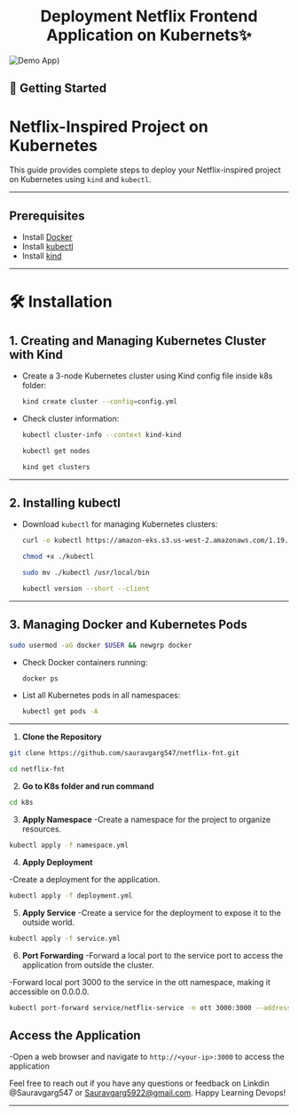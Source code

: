 
<h1 align="center">Deployment Netflix Frontend Application on Kubernets✨</h1>

![Demo App](https://i.imgur.com/FLNs9Qy.jpg))




## 🚀 Getting Started

# **Netflix-Inspired Project on Kubernetes**

This guide provides complete steps to deploy your Netflix-inspired project on Kubernetes using `kind` and `kubectl`.

---

## **Prerequisites**
- Install [Docker](https://docs.docker.com/get-docker/)
- Install [kubectl](https://kubernetes.io/docs/tasks/tools/)
- Install [kind](https://kind.sigs.k8s.io/)

---

# 🛠 Installation
## 1. Creating and Managing Kubernetes Cluster with Kind
- Create a 3-node Kubernetes cluster using Kind config file inside k8s folder:

  ```bash
  kind create cluster --config=config.yml
  ```

- Check cluster information:
  ```bash
  kubectl cluster-info --context kind-kind
  ```
  ```bash
  kubectl get nodes
  ```
  ```bash
  kind get clusters
  ```

---

## 2. Installing kubectl

- Download `kubectl` for managing Kubernetes clusters:
  ```bash
  curl -o kubectl https://amazon-eks.s3.us-west-2.amazonaws.com/1.19.6/2021-01-05/bin/linux/amd64/kubectl
  ```
  ```bash
  chmod +x ./kubectl
  ```
  ```bash
  sudo mv ./kubectl /usr/local/bin
  ```
  ```bash
  kubectl version --short --client
  ```

---

## 3. Managing Docker and Kubernetes Pods

  ```bash
  sudo usermod -aG docker $USER && newgrp docker
  ```
- Check Docker containers running:
  ```bash
  docker ps
  ```

- List all Kubernetes pods in all namespaces:
  ```bash
  kubectl get pods -A
  ```

---

1. **Clone the Repository**

```bash
git clone https://github.com/sauravgarg547/netflix-fnt.git
```
```bash
cd netflix-fnt
```

2. **Go to K8s folder and run command**

```bash
cd k8s
```
3. **Apply Namespace**
-Create a namespace for the project to organize resources.

```bash
kubectl apply -f namespace.yml
```

4. **Apply Deployment**

-Create a deployment for the application.
```bash
kubectl apply -f deployment.yml
```

5. **Apply Service**
-Create a service for the deployment to expose it to the outside world.
```bash
kubectl apply -f service.yml
```
 6. **Port Forwarding**
 -Forward a local port to the service port to access the application from outside the cluster.

 -Forward local port 3000 to the service in the ott namespace, making it accessible on 0.0.0.0.

```bash
kubectl port-forward service/netflix-service -n ott 3000:3000 --address=0.0.0.0
```

## Access the Application 
-Open a web browser and navigate to `http://<your-ip>:3000` to access the application





Feel free to reach out if you have any questions or feedback on Linkdin 
@Sauravgarg547 or Sauravgarg5922@gmail.com. Happy Learning Devops!

---
